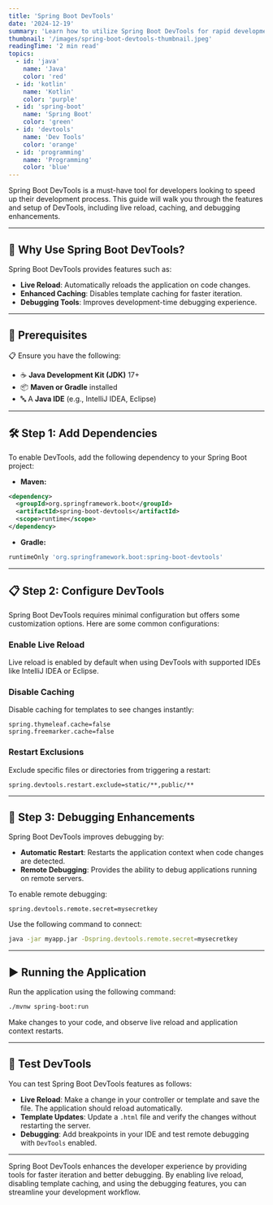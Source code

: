 ```yaml
---
title: 'Spring Boot DevTools'
date: '2024-12-19'
summary: 'Learn how to utilize Spring Boot DevTools for rapid development. Includes live reload, caching, and debugging tips.'
thumbnail: '/images/spring-boot-devtools-thumbnail.jpeg'
readingTime: '2 min read'
topics:
  - id: 'java'
    name: 'Java'
    color: 'red'
  - id: 'kotlin'
    name: 'Kotlin'
    color: 'purple'
  - id: 'spring-boot'
    name: 'Spring Boot'
    color: 'green'
  - id: 'devtools'
    name: 'Dev Tools'
    color: 'orange'
  - id: 'programming'
    name: 'Programming'
    color: 'blue'
---
```


Spring Boot DevTools is a must-have tool for developers looking to speed up their development process. This guide will walk you through the features and setup of DevTools, including live reload, caching, and debugging enhancements.

---

## 🌟 Why Use Spring Boot DevTools?

Spring Boot DevTools provides features such as:

- **Live Reload**: Automatically reloads the application on code changes.
- **Enhanced Caching**: Disables template caching for faster iteration.
- **Debugging Tools**: Improves development-time debugging experience.

---

## 🌟 Prerequisites

📋 Ensure you have the following:

- ☕ **Java Development Kit (JDK)** 17+
- 📦 **Maven or Gradle** installed
- 🔤 A **Java IDE** (e.g., IntelliJ IDEA, Eclipse)

---

## 🛠️ Step 1: Add Dependencies

To enable DevTools, add the following dependency to your Spring Boot project:

- **Maven:**

```xml
<dependency>
  <groupId>org.springframework.boot</groupId>
  <artifactId>spring-boot-devtools</artifactId>
  <scope>runtime</scope>
</dependency>
```

- **Gradle:**

```groovy
runtimeOnly 'org.springframework.boot:spring-boot-devtools'
```

---

## 📋 Step 2: Configure DevTools

Spring Boot DevTools requires minimal configuration but offers some customization options. Here are some common configurations:

### Enable Live Reload

Live reload is enabled by default when using DevTools with supported IDEs like IntelliJ IDEA or Eclipse.

### Disable Caching

Disable caching for templates to see changes instantly:

```properties
spring.thymeleaf.cache=false
spring.freemarker.cache=false
```

### Restart Exclusions

Exclude specific files or directories from triggering a restart:

```properties
spring.devtools.restart.exclude=static/**,public/**
```

---

## 📖 Step 3: Debugging Enhancements

Spring Boot DevTools improves debugging by:

- **Automatic Restart**: Restarts the application context when code changes are detected.
- **Remote Debugging**: Provides the ability to debug applications running on remote servers.

To enable remote debugging:

```properties
spring.devtools.remote.secret=mysecretkey
```

Use the following command to connect:

```bash
java -jar myapp.jar -Dspring.devtools.remote.secret=mysecretkey
```

---

## ▶️ Running the Application

Run the application using the following command:

```bash
./mvnw spring-boot:run
```

Make changes to your code, and observe live reload and application context restarts.

---

## 🧪 Test DevTools

You can test Spring Boot DevTools features as follows:

- **Live Reload**: Make a change in your controller or template and save the file. The application should reload automatically.
- **Template Updates**: Update a `.html` file and verify the changes without restarting the server.
- **Debugging**: Add breakpoints in your IDE and test remote debugging with `DevTools` enabled.

---

Spring Boot DevTools enhances the developer experience by providing tools for faster iteration and better debugging. By enabling live reload, disabling template caching, and using the debugging features, you can streamline your development workflow.
